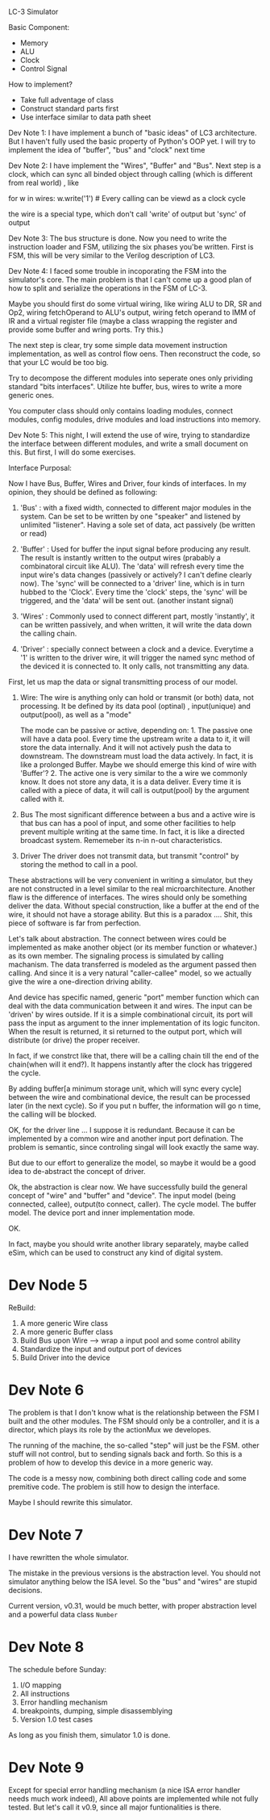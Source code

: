 LC-3 Simulator

Basic Component:
* Memory
* ALU
* Clock
* Control Signal

How to implement?
* Take full adventage of class
* Construct standard parts first
* Use interface similar to data path sheet


Dev Note 1:
I have implement a bunch of "basic ideas" of LC3 architecture. But I haven't fully used the basic property of Python's OOP yet.
I will try to implement the idea of "buffer", "bus" and "clock" next time

Dev Note 2:
I have implement the "Wires", "Buffer" and "Bus". Next step is a clock, which can sync all binded object through calling (which is different from real world) , like

for w in wires:
	w.write('1') # Every calling can be viewd as a clock cycle

the wire is a special type, which don't call 'write' of output but 'sync' of output

Dev Note 3:
The bus structure is done. Now you need to write the instruction loader and FSM, utilizing the six phases you'be written. First is FSM, this will be very similar to the Verilog description of LC3. 

Dev Note 4:
I faced some trouble in incoporating the FSM into the simulator's core. The main problem is that I can't come up a good plan of how to split and serialize the operations in the FSM of LC-3.

Maybe you should first do some virtual wiring, like wiring ALU to DR, SR and Op2, wiring fetchOperand to ALU's output, wiring fetch operand to IMM of IR and a virtual register file (maybe a class wrapping the register and provide some buffer and wring ports. Try this.)

The next step is clear, try some simple data movement instruction implementation, as well as control flow oens. Then reconstruct the code, so that your LC would be too big.

Try to decompose the different modules into seperate ones only prividing standard "bits interfaces". Utilize hte buffer, bus, wires to write a more generic ones.

You computer class should only contains loading modules, connect modules, config modules, drive modules and load instructions into memory.

Dev Note 5:
This night, I will extend the use of wire, trying to standardize the interface between different modules, and write a small document on this. But first, I will do some exercises.

Interface Purposal:

Now I have Bus, Buffer, Wires and Driver, four kinds of interfaces. In my opinion, they should be defined as following:

1. 'Bus' : with a fixed width, connected to different major modules in the system. Can be set to be written by one "speaker" and listened by unlimited "listener". Having a sole set of data, act passively (be written or read)

2. 'Buffer' : Used for buffer the input signal before producing any result. The result is instantly written to the output wires (prabably a combinatoral circuit like ALU). The 'data' will refresh every time the input wire's data changes (passively or actively? I can't define clearly now). The 'sync' will be connected to a 'driver' line, which is in turn hubbed to the 'Clock'. Every time the 'clock' steps, the 'sync' will be triggered, and the 'data' will be sent out. (another instant signal)

3. 'Wires' : Commonly used to connect different part, mostly 'instantly', it can be written passively, and when written, it will write the data down the calling chain.

4. 'Driver' : specially connect between a clock and a device. Everytime a '1' is written to the driver wire, it will trigger the named sync method of the deviced it is connected to. It only calls, not transmitting any data.

First, let us map the data or signal transmitting process of our model.

1. Wire:
	The wire is anything only can hold or transmit (or both) data, not processing. It be defined by its data pool (optinal) , input(unique) and output(pool), as well as a "mode"

	The mode can be passive or active, depending on:
		1. The passive one will have a data pool. Every time the upstream write a data to it, it will store the data internally. And it will not actively push the data to downstream. The downstream must load the data actively. In fact, it is like a prolonged Buffer. Maybe we should emerge this kind of wire with 'Buffer'?
		2. The active one is very similar to the a wire we commonly know. It does not store any data, it is a data deliver. Every time it is called with a piece of data, it will call is output(pool) by the argument called with it.

2. Bus
	The most significant difference between a bus and a active wire is that bus can has a pool of input, and some other facilities to help prevent multiple writing at the same time. In fact, it is like a directed broadcast system. Rememeber its n-in n-out characteristics.

3. Driver
	The driver does not transmit data, but transmit "control" by storing the method to call in a pool.

These abstractions will be very convenient in writing a simulator, but they are not constructed in a level similar to the real microarchitecture. Another flaw is the difference of interfaces. The wires should only be something deliver the data. Without special construction, like a buffer at the end of the wire, it should not have a storage ability. But this is a paradox .... Shit, this piece of software is far from perfection.

Let's talk about abstraction. The connect between wires could be implemented as make another object (or its member function or whatever.) as its own member. The signaling process is simulated by calling machanism. The data transferred is modeled as the argument passed then calling. And since it is a very natural "caller-callee" model, so we actually give the wire a one-direction driving ability.

And device has specific named, generic "port" member function which can deal with the data communication between it and wires. The input can be 'driven' by wires outside. If it is a simple combinational circuit, its port will pass the input as argument to the inner implementation of its logic funciton. When the result is returned, it si returned to the output port, which will distribute (or drive) the proper receiver.

In fact, if we constrct like that, there will be a calling chain till the end of the chain(when will it end?). It happens instantly after the clock has triggered the cycle.

By adding buffer[a minimum storage unit, which will sync every cycle] between the wire and combinational device, the result can be processed later (in the next cycle). So if you put n buffer, the information will go n time, the calling will be blocked.

OK, for the driver line ... I suppose it is redundant. Because it can be implemented by a common wire and another input port defination. The problem is semantic, since controling singal will look exactly the same way.

But due to our effort to generalize the model, so maybe it would be a good idea to de-abstract the concept of driver.


Ok, the abstraction is clear now. We have successfully build the general concept of "wire" and "buffer" and "device". The input model (being connected, callee), output(to connect, caller). The cycle model. The buffer model. The device port and inner implementation mode.

OK.

In fact, maybe you should write another library separately, maybe called eSim, which can be used to construct any kind of digital system.

# Dev Node 5
ReBuild:

1. A more generic Wire class
2. A more generic Buffer class
3. Build Bus upon Wire --> wrap a input pool and some control ability
4. Standardize the input and output port of devices
5. Build Driver into the device


# Dev Note 6
The problem is that I don't know what is the relationship between the FSM I built and the other modules. The FSM should only be a controller, and it is a director, which plays its role by the actionMux we developes.

The running of the machine, the so-called "step" will just be the FSM. other stuff will not control, but to sending signals back and forth. So this is a problem of how to develop this device in a more generic way.

The code is a messy now, combining both direct calling code and some premitive code. The problem is still how to design the interface.

Maybe I should rewrite this simulator.

# Dev Note 7
I have rewritten the whole simulator.

The mistake in the previous versions is the abstraction level. You should not simulator anything below the ISA level. So the "bus" and "wires" are stupid decisions.

Current version, v0.31, would be much better, with proper abstraction level and a powerful data class `Number`

# Dev Note 8
The schedule before Sunday:

1. I/O mapping
2. All instructions
3. Error handling mechanism
4. breakpoints, dumping, simple disassemblying
5. Version 1.0 test cases

As long as you finish them, simulator 1.0 is done.

# Dev Note 9
Except for special error handling mechanism (a nice ISA error handler needs much work indeed), All above points are implemented while not fully tested. But let's call it v0.9, since all major funtionalities is there.